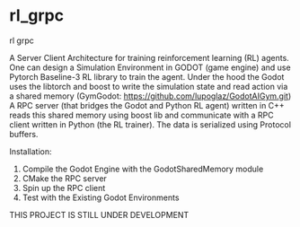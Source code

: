 # rl_grpc
rl grpc

A Server Client Architecture for training reinforcement learning (RL) agents.
One can design a Simulation Environment in GODOT (game engine) and use Pytorch Baseline-3 RL library to train the agent.
Under the hood the Godot uses the libtorch and boost to write the simulation state and read action via a shared memory (GymGodot: https://github.com/lupoglaz/GodotAIGym.git)
A RPC server (that bridges the Godot and Python RL agent) written in C++ reads this shared memory using boost lib and communicate with a RPC client written in Python (the RL trainer).
The data is serialized using Protocol buffers.

Installation:
1. Compile the Godot Engine with the GodotSharedMemory module
2. CMake the RPC server
3. Spin up the RPC client
4. Test with the Existing Godot Environments

THIS PROJECT IS STILL UNDER DEVELOPMENT 
